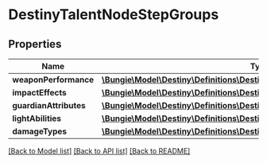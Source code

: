 # DestinyTalentNodeStepGroups

## Properties
Name | Type | Description | Notes
------------ | ------------- | ------------- | -------------
**weaponPerformance** | [**\Bungie\Model\Destiny\Definitions\DestinyTalentNodeStepWeaponPerformances**](DestinyTalentNodeStepWeaponPerformances.md) |  | [optional] 
**impactEffects** | [**\Bungie\Model\Destiny\Definitions\DestinyTalentNodeStepImpactEffects**](DestinyTalentNodeStepImpactEffects.md) |  | [optional] 
**guardianAttributes** | [**\Bungie\Model\Destiny\Definitions\DestinyTalentNodeStepGuardianAttributes**](DestinyTalentNodeStepGuardianAttributes.md) |  | [optional] 
**lightAbilities** | [**\Bungie\Model\Destiny\Definitions\DestinyTalentNodeStepLightAbilities**](DestinyTalentNodeStepLightAbilities.md) |  | [optional] 
**damageTypes** | [**\Bungie\Model\Destiny\Definitions\DestinyTalentNodeStepDamageTypes**](DestinyTalentNodeStepDamageTypes.md) |  | [optional] 

[[Back to Model list]](../README.md#documentation-for-models) [[Back to API list]](../README.md#documentation-for-api-endpoints) [[Back to README]](../README.md)


